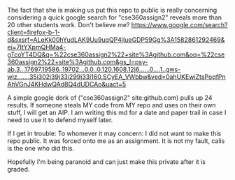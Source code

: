 The fact that she is making us put this repo to public is really concerning considering a quick google search for "cse360assign2" reveals more than 20 other students work.
Don't believe me? 
https://www.google.com/search?client=firefox-b-1-d&sxsrf=ALeKk00hYudLAK9Uu9uqQP4jIueGDP59Gg%3A1582861292469&ei=7ItYXpmQHMa4-gTcoYT4DQ&q=%22cse360assign2%22+site%3Agithub.com&oq=%22cse360assign2%22+site%3Agithub.com&gs_l=psy-ab.3...17697.19586..19702...0.0..0.120.1608.12j6......0....1..gws-wiz.......35i302i39j33i299j33i160.SCyEA_VWbbw&ved=0ahUKEwiZtsPoqfPnAhVGnJ4KHdwQAd8Q4dUDCAo&uact=5 

A simple google dork of ("cse360assign2" site:github.com) pulls up 24 results. 
If someone steals MY code from MY repo and uses on their own stuff, I will get an AIP. 
I am writing this md for a date and paper trail in case I need to use it to defend myself later. 

If I get in trouble: 
    To whomever it may concern:
         I did not want to make this repo public. It was forced onto me as an assignment. It is not my fault, calis is the one who did this. 
         
         
         
Hopefully I'm being paranoid and can just make this private after it is graded. 
